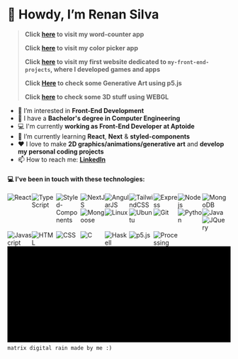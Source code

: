 # 👋 Howdy, I’m Renan Silva
> **Click [here](https://renans2.github.io/word-counter/) to visit my word-counter app**
> 
> **Click [here](https://renans2.github.io/pickolor/) to visit my color picker app**
> 
> **Click [here](https://renans2.github.io/my-front-end-projects/) to visit my first website dedicated to `my-front-end-projects`, where I developed games and apps**
>
> **Click [Here](https://renans2.github.io/sketching-with-p5js) to check some Generative Art using p5.js**
> 
> **Click [here](https://renans2.github.io/webgl-with-p5js/) to check some 3D stuff using WEBGL**

- 👀 I’m interested in **Front-End Development**
- :school: I have a **Bachelor's degree in Computer Engineering**
- :computer: I'm currently **working as Front-End Developer at Aptoide**
- :pencil: I’m currently learning **React**, **Next** & **styled-components**
- :heart: I love to make **2D graphics/animations/generative art** and **develop my personal coding projects**
- 📫 How to reach me: **[LinkedIn](https://www.linkedin.com/in/renan-andrade-silva/ "LinkedIn")**

#### :computer: I've been in touch with these technologies:
<img align="left" width="55px" title="React" src="https://cdn.jsdelivr.net/gh/devicons/devicon@latest/icons/react/react-original.svg" />
<img align="left" width="55px" title="TypeScript" src="https://cdn.jsdelivr.net/gh/devicons/devicon@latest/icons/typescript/typescript-original.svg" />
<img align="left" width="55px" title="Styled-Components" src="https://cdn.jsdelivr.net/gh/devicons/devicon@latest/icons/styledcomponents/styledcomponents-original.svg" />
<img align="left" width="55px" title="NextJS" src="https://cdn.jsdelivr.net/gh/devicons/devicon@latest/icons/nextjs/nextjs-original.svg" />
<img align="left" width="55px" title="AngularJS" src="https://cdn.jsdelivr.net/gh/devicons/devicon@latest/icons/angularjs/angularjs-original.svg" />
<img align="left" width="55px" title="TailwindCSS" src="https://cdn.jsdelivr.net/gh/devicons/devicon@latest/icons/tailwindcss/tailwindcss-original.svg" />
<img align="left" width="55px" title="Express" src="https://cdn.jsdelivr.net/gh/devicons/devicon@latest/icons/express/express-original.svg" />
<img align="left" width="55px" title="Nodejs" src="https://cdn.jsdelivr.net/gh/devicons/devicon@latest/icons/nodejs/nodejs-plain-wordmark.svg" />
<img align="left" width="55px" title="MongoDB" src="https://cdn.jsdelivr.net/gh/devicons/devicon@latest/icons/mongodb/mongodb-original-wordmark.svg" />
<img align="left" width="55px" title="Mongoose" src="https://cdn.jsdelivr.net/gh/devicons/devicon@latest/icons/mongoose/mongoose-original-wordmark.svg" />
<img align="left" width="55px" title="Linux" src="https://cdn.jsdelivr.net/gh/devicons/devicon@latest/icons/linux/linux-original.svg" />
<img align="left" width="55px" title="Ubuntu" src="https://cdn.jsdelivr.net/gh/devicons/devicon@latest/icons/ubuntu/ubuntu-original.svg" />
<img align="left" width="55px" title="Git" src="https://cdn.jsdelivr.net/gh/devicons/devicon@latest/icons/git/git-original.svg" />
<img align="left" width="55px" title="Python" src="https://cdn.jsdelivr.net/gh/devicons/devicon@latest/icons/python/python-original.svg" />
<img align="left" width="55px" title="Java" src="https://cdn.jsdelivr.net/gh/devicons/devicon@latest/icons/java/java-original.svg" />
<img align="left" width="55px" title="JQuery" src="https://cdn.jsdelivr.net/gh/devicons/devicon@latest/icons/jquery/jquery-plain-wordmark.svg" />
<img align="left" width="55px" title="Javascript" src="https://cdn.jsdelivr.net/gh/devicons/devicon@latest/icons/javascript/javascript-original.svg" />
<img align="left" width="55px" title="HTML" src="https://cdn.jsdelivr.net/gh/devicons/devicon@latest/icons/html5/html5-original.svg" />
<img align="left" width="55px" title="CSS" src="https://cdn.jsdelivr.net/gh/devicons/devicon@latest/icons/css3/css3-original.svg" />
<img align="left" width="55px" title="C" src="https://cdn.jsdelivr.net/gh/devicons/devicon@latest/icons/c/c-original.svg" />
<img align="left" width="55px" title="Haskell" src="https://cdn.jsdelivr.net/gh/devicons/devicon@latest/icons/haskell/haskell-original.svg" />
<img align="left" width="55px" title="p5.js" src="https://cdn.jsdelivr.net/gh/devicons/devicon@latest/icons/p5js/p5js-original.svg" />
<img align="left" width="55px" title="Processing" src="https://cdn.jsdelivr.net/gh/devicons/devicon@latest/icons/processing/processing-original.svg" />

<br><br><br><br><br><br>
<img width="815px" src="output2.gif" />
<br>
`matrix digital rain made by me :)`

<!---
renans2/renans2 is a ✨ special ✨ repository because its `README.md` (this file) appears on your GitHub profile.
You can click the Preview link to take a look at your changes.
--->
